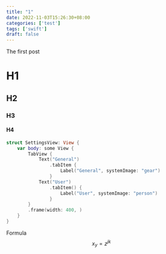 ```yaml
---
title: "1"
date: 2022-11-03T15:26:30+08:00
categories: ['test']
tags: ['swift']
draft: false
---
```


The first post

# H1
## H2
### H3
#### H4

```swift
struct SettingsView: View {
    var body: some View {
        TabView {
            Text("General")
                .tabItem {
                    Label("General", systemImage: "gear")
                }
            Text("User")
                .tabItem() {
                    Label("User", systemImage: "person")
                }
        }
        .frame(width: 400, )
    }
}

```

Formula
$$x_{y} = z^{jk}$$